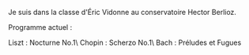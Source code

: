 Je suis dans la classe d'Éric Vidonne au conservatoire Hector Berlioz.

Programme actuel :

Liszt : Nocturne No.1\\
Chopin : Scherzo No.1\\
Bach : Préludes et Fugues